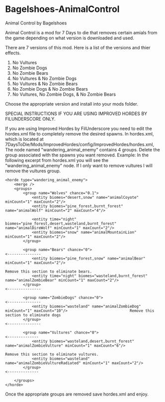 # Bagelshoes-AnimalControl
Animal Control by Bagelshoes

Animal Control is a mod for 7 Days to die that removes certain amials from the game depending on what version is downloaded and used.

There are 7 versions of this mod. Here is a list of the versions and thier effects.
1. No Vultures
2. No Zombie Dogs
3. No Zombie Bears
4. No Vultures & No Zombie Dogs
5. No Vultures & No Zombie Bears
6. No Zombie Dogs & No Zombie Bears
7. No Vultures, No Zombie Dogs, & No Zombie Bears

Choose the appropriate version and install into your mods folder.

SPECIAL INSTRUCTIONS IF YOU ARE USING IMPROVED HORDES BY FILUNDERSCORE ONLY.

If you are using Improved Hordes by FilUnderscore you need to edit the hordes.xml file to completely remove the desired spawns.
In hordes.xml, which is located at 7DaysToDie/Mods/ImprovedHordes/config/ImprovedHordes/hordes.xml, The node named "wandering_animal_enemy" contains 4 groups.
Delete the group associated with the spawns you want removed. 
Example: In the following excerpt from hordes.xml you will see the "wandering_animal_enemy" node. If I only want to remove vultures I will remove the vultures group.

	<horde type="wandering_animal_enemy">
		<merge />
		<groups>
			<group name="Wolves" chance="0.1">
				<entity biomes="desert,snow" name="animalCoyote" minCount="1" maxCount="2"/>
				<entity biomes="pine_forest,burnt_forest" name="animalWolf" minCount="2" maxCount="4"/>

				<entity time="night" biomes="pine_forest,desert,wasteland,burnt_forest" name="animalDireWolf" minCount="1" maxCount="2"/>
				<entity biomes="snow" name="animalMountainLion" minCount="1" maxCount="2"/>
			</group>
   
			<group name="Bears" chance="0">                                                                             <---------------
				<entity biomes="pine_forest,snow" name="animalBear" minCount="1" maxCount="2"/>                            
					                                                                                                  Remove this section to eliminate bears.
				<entity time="night" biomes="wasteland,burnt_forest" name="animalZombieBear" minCount="1" maxCount="2"/>  
			</group>                                                                                                    <---------------
					
			<group name="ZombieDogs" chance="0">                                                                        <---------------
				<entity biomes="wasteland" name="animalZombieDog" minCount="1" maxCount="10"/>                            Remove this section to eliminate dogs
			</group>                                                                                                    <---------------
			
			<group name="Vultures" chance="0">                                                                          <-------------- 
				<entity biomes="wasteland,desert,burnt_forest" name="animalZombieVulture" minCount="1" maxCount="6"/>      
				                                                                                                          Remove this section to eliminate vultures.
				<entity biomes="wasteland" name="animalZombieVultureRadiated" minCount="1" maxCount="2"/>                  
			</group>                                                                                                    <--------------
   
		</groups>
	</horde>

Once the appropriate groups are removed save hordes.xml and enjoy.
